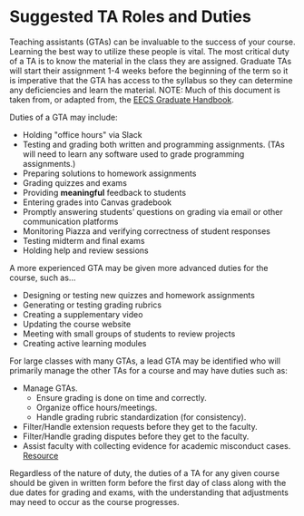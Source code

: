 # Suggested TA Roles and Duties

Teaching assistants (GTAs) can be invaluable to the success of your course. Learning the best way to utilize these people is vital.
The most critical duty of a TA is to know the material in the class they are assigned. Graduate TAs will start their assignment 1-4 weeks before the beginning of the term so it is imperative that the GTA has access to the syllabus so they can determine any deficiencies and learn the material.
NOTE: Much of this document is taken from, or adapted from, the [EECS Graduate Handbook](https://eecs.oregonstate.edu/grad-handbook).

Duties of a GTA may include:

- Holding "office hours" via Slack
- Testing and grading both written and programming assignments. (TAs will need to learn any software used to grade programming assignments.)
- Preparing solutions to homework assignments
- Grading quizzes and exams
- Providing **meaningful** feedback to students
- Entering grades into Canvas gradebook
- Promptly answering students’ questions on grading via email or other communication platforms
- Monitoring Piazza and verifying correctness of student responses
- Testing midterm and final exams
- Holding help and review sessions

A more experienced GTA may be given more advanced duties for the course, such as...

- Designing or testing new quizzes and homework assignments
- Generating or testing grading rubrics
- Creating a supplementary video
- Updating the course website
- Meeting with small groups of students to review projects
- Creating active learning modules

For large classes with many GTAs, a lead GTA may be identified who will primarily manage the other TAs for a course and may have duties such as:

- Manage GTAs.
  - Ensure grading is done on time and correctly.
  - Organize office hours/meetings.
  - Handle grading rubric standardization (for consistency).
- Filter/Handle extension requests before they get to the faculty.
- Filter/Handle grading disputes before they get to the faculty.
- Assist faculty with collecting evidence for academic misconduct cases. [Resource](https://studentlife.oregonstate.edu/studentconduct/academicmisconduct-faculty)

Regardless of the nature of duty, the duties of a TA for any given course should be given in written form before the first day of class along with the due dates for grading and exams, with the understanding that adjustments may need to occur as the course progresses.
